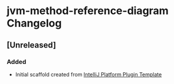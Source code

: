 <!-- Keep a Changelog guide -> https://keepachangelog.com -->

# jvm-method-reference-diagram Changelog

## [Unreleased]
### Added
- Initial scaffold created from [IntelliJ Platform Plugin Template](https://github.com/JetBrains/intellij-platform-plugin-template)
